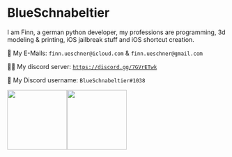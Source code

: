 # BlueSchnabeltier
I am Finn, a german python developer, my professions are programming, 3d modeling & printing, iOS jailbreak stuff and iOS shortcut creation.

📧 My E-Mails: `finn.ueschner@icloud.com` & `finn.ueschner@gmail.com`

👨‍💻 My discord server: [`https://discord.gg/7GVrETwk`](https://discord.gg/7GVrETwk)

💬 My Discord username: `BlueSchnabeltier#1038`

<img align="" height="137px" src="https://github-readme-stats-one-rosy.vercel.app/api?username=BlueSchnabeltier&hide_title=true&hide_border=true&show_icons=true&count_private=true&line_height=21&theme=radical"/><img align="" height="137px" src="https://github-readme-stats-one-rosy.vercel.app/api/top-langs/?username=BlueSchnabeltier&hide_title=true&hide_border=true&layout=compact&hide=html&theme=radical"/>
